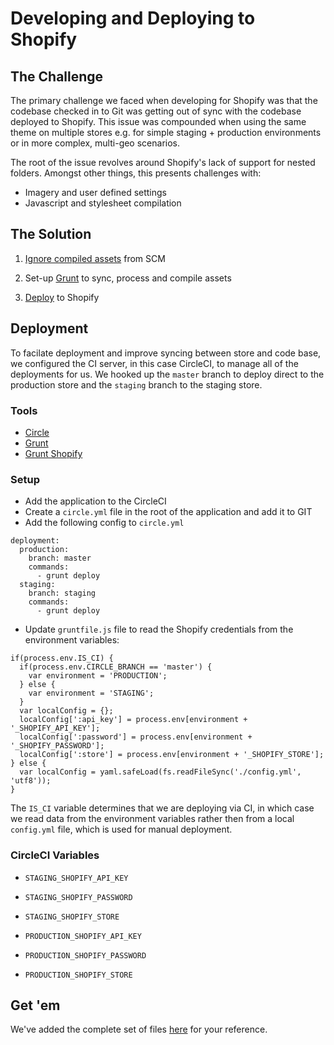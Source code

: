 # Developing and Deploying to Shopify

## The Challenge

The primary challenge we faced when developing for Shopify was that the codebase checked in to Git was getting out of sync with the codebase deployed to Shopify. This issue was compounded when using the same theme on multiple stores e.g. for simple staging + production environments or in more complex, multi-geo scenarios.

The root of the issue revolves around Shopify's lack of support for nested
folders. Amongst other things, this presents challenges with:

  * Imagery and user defined settings
  * Javascript and stylesheet compilation

## The Solution

1) [Ignore compiled assets](../scripts/shopify/.gitignore) from SCM

2) Set-up [Grunt](../scripts/shopify/gruntfile.js) to sync, process and compile assets

3) [Deploy](#deployment) to Shopify

## Deployment

To facilate deployment and improve syncing between store and code base, we configured the CI server, in this case CircleCI, to manage all of the deployments for us. We hooked up the `master` branch to deploy direct to the production store and the `staging` branch to the staging store.

### Tools

* [Circle](http://circleci.com/)
* [Grunt](http://gruntjs.com/)
* [Grunt Shopify](https://github.com/wilr/grunt-shopify)

### Setup

* Add the application to the CircleCI
* Create a `circle.yml` file in the root of the application and add it to GIT
* Add the following config to `circle.yml`
```
deployment:
  production:
    branch: master
    commands:
      - grunt deploy
  staging:
    branch: staging
    commands:
      - grunt deploy
```

* Update `gruntfile.js` file to read the Shopify credentials from the environment variables:
```
if(process.env.IS_CI) {
  if(process.env.CIRCLE_BRANCH == 'master') {
    var environment = 'PRODUCTION';
  } else {
    var environment = 'STAGING';
  }
  var localConfig = {};
  localConfig[':api_key'] = process.env[environment + '_SHOPIFY_API_KEY'];
  localConfig[':password'] = process.env[environment + '_SHOPIFY_PASSWORD'];
  localConfig[':store'] = process.env[environment + '_SHOPIFY_STORE'];
} else {
  var localConfig = yaml.safeLoad(fs.readFileSync('./config.yml', 'utf8'));
}
```

The `IS_CI` variable determines that we are deploying via CI, in which case we read data from the environment variables rather then from a local `config.yml` file, which is used for manual deployment.

### CircleCI Variables

* `STAGING_SHOPIFY_API_KEY`

* `STAGING_SHOPIFY_PASSWORD`

* `STAGING_SHOPIFY_STORE`

* `PRODUCTION_SHOPIFY_API_KEY`

* `PRODUCTION_SHOPIFY_PASSWORD`

* `PRODUCTION_SHOPIFY_STORE`

## Get 'em
We've added the complete set of files [here](../scripts/shopify) for your reference.
